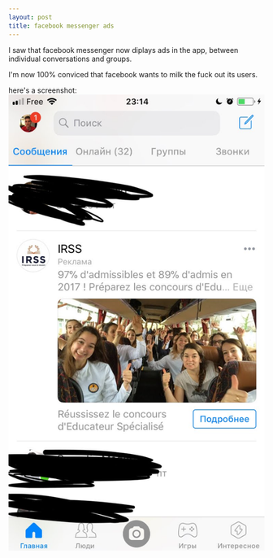 ```yaml
---
layout: post
title: facebook messenger ads
---
```


I saw that facebook messenger now diplays ads in the app, between individual conversations and groups.

I'm now 100% conviced that facebook wants to milk the fuck out its users.

here's a screenshot:  
![screenshot of facebook messenger](/img/facebook-messenger/screenshot.jpg)
